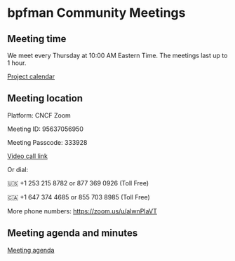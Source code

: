 # bpfman Community Meetings

## Meeting time

We meet every Thursday at 10:00 AM Eastern Time.
The meetings last up to 1 hour.

[Project calendar](https://zoom-lfx.platform.linuxfoundation.org/meetings/bpfman?view=week)

## Meeting location

Platform: CNCF Zoom

Meeting ID: 95637056950

Meeting Passcode: 333928

[Video call link](https://zoom-lfx.platform.linuxfoundation.org/meeting/95637056950?password=be520c6f-362b-46fc-8f9b-eb4eaa81626e)

Or dial:

🇺🇸  +1 253 215 8782 or 877 369 0926 (Toll Free)

🇨🇦  +1 647 374 4685 or 855 703 8985 (Toll Free)

More phone numbers: <https://zoom.us/u/alwnPIaVT>

## Meeting agenda and minutes

[Meeting agenda](https://docs.google.com/document/d/17l96_3NMOQS-1a3gfJPPcTnhTrqJb3KWYxFWbRgD-yk/edit?usp=sharing)
